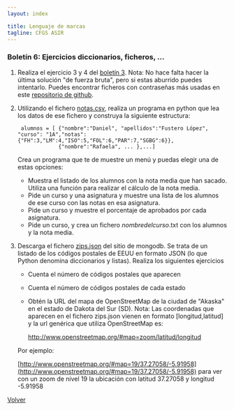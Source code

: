 ```yaml
---
layout: index

title: Lenguaje de marcas
tagline: CFGS ASIR
---
```


### Boletín 6: Ejercicios diccionarios, ficheros, ...

1. Realiza el ejercicio 3 y 4 del [boletín 3](http://dit.gonzalonazareno.org/moodle/pluginfile.php/3306/mod_resource/content/1/ejercicios_python3.pdf). Nota: No hace falta hacer la última solución "de fuerza bruta", pero si estas aburrido puedes intentarlo. Puedes encontrar ficheros con contraseñas más usadas en este [repositorio de github](https://github.com/danielmiessler/SecLists/tree/master/Passwords).

2. Utilizando el fichero [notas.csv](notas.csv), realiza un programa en python que lea los datos de ese fichero y construya la siguiente estructura: 

        alumnos = [ {"nombre":"Daniel", "apellidos":"Fustero López", "curso": "1A","notas":{"FH":3,"LM":4,"ISO":5,"FOL":6,"PAR":7,"SGBG":6}},
                    {"nombre":"Rafaela", ... },...]

    Crea un programa que te de muestre un menú y puedas elegir una de estas opciones:
    * Muestra el listado de los alumnos con la nota media que han sacado. Utiliza una función para realizar el cálculo de la nota media.
    * Pide un curso y una asignatura y muestre una lista de los alumnos de ese curso con las notas en esa asignatura.
    * Pide un curso y muestre el porcentaje de aprobados por cada asignatura.
    * Pide un curso, y crea un fichero *nombredelcurso*.txt con los alumnos y la nota media.

3. Descarga el fichero [zips.json](http://media.mongodb.org/zips.json) del sitio de mongodb. Se trata de un listado de los códigos postales de EEUU en formato JSON (lo que Python denomina diccionarios y listas). Realiza los siguientes ejercicios

    * Cuenta el número de códigos postales que aparecen
    * Cuenta el número de códigos postales de cada estado
    * Obtén la URL del mapa de OpenStreetMap de la ciudad de "Akaska" en el estado de Dakota del Sur (SD). Nota: Las coordenadas que aparecen en el fichero zips.json vienen en formato [longitud,latitud] y la url genérica que utiliza OpenStreetMap es:

        http://www.openstreetmap.org/#map=zoom/latitud/longitud

    Por ejemplo:

    [http://www.openstreetmap.org/#map=19/37.27058/-5.91958](http://www.openstreetmap.org/#map=19/37.27058/-5.91958) para ver con un zoom de nivel 19 la ubicación con latitud 37.27058 y longitud -5.91958



[Volver](index)